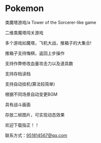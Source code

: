# Pokemon
类魔塔游戏/a Tower of the Sorcerer-like game


二维类魔塔闯关游戏

多个游戏如魔塔，飞机大战，推箱子的大集合!

推箱子支持悔棋，返回上步操作

支持作弊修改血量攻击力以及道具数

支持存档读档

支持自动挂机(算法较简单)

根据不同场景自动变更BGM

具有战斗画面

存放二帧图片，可实现动态效果

欢迎下载指正！！

联系方式：951814567@qq.com

